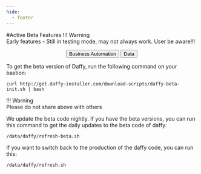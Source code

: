 ```yaml
---
hide:
  - footer
---
```

<script>
  document.title = "Beta";
</script>
#Active Beta Features
!!! Warning   
      Early features - Still in testing mode, may not always work.  User be aware!!!
<html>
<body>
  <div style="text-align:center">
    <button onclick="location.href='../Cloud-Paks/Business-AutomationBeta/'" class="custom-btn btn-7">Business Automation</button>
      <button onclick="location.href='../Cloud-Paks/DataBeta/'" class="custom-btn btn-7">Data</button>
  </div>
</body>
</html>

To get the beta version of Daffy, run the following command on your bastion:
```
curl http://get.daffy-installer.com/download-scripts/daffy-beta-init.sh | bash
```

!!! Warning   
      Please do not share above with others

We update the beta code nightly. If you have the beta versions, you can run this command to get the daily updates to the beta code of daffy:
```
/data/daffy/refresh-beta.sh
```

If you want to switch back to the production of the daffy code, you can run this:
```
/data/daffy/refresh.sh
```
